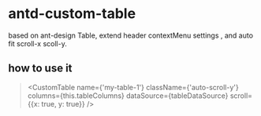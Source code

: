 # antd-custom-table
based on ant-design Table, extend header contextMenu settings , and auto fit scroll-x  scoll-y.

## how to use it

> <CustomTable
>  name={'my-table-1'}
>  className={'auto-scroll-y'}
>  columns={this.tableColumns}
>  dataSource={tableDataSource}
>  scroll={{x: true, y: true}}
> />

